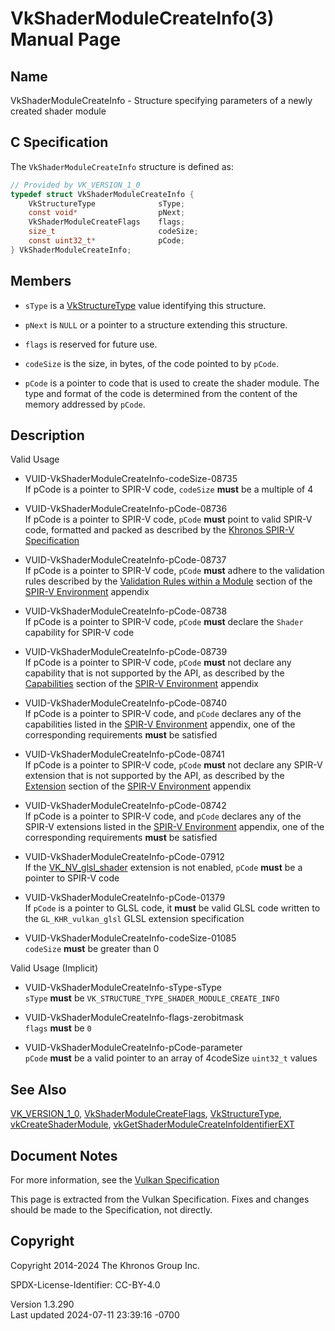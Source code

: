 # VkShaderModuleCreateInfo(3) Manual Page

## Name

VkShaderModuleCreateInfo - Structure specifying parameters of a newly
created shader module



## <a href="#_c_specification" class="anchor"></a>C Specification

The `VkShaderModuleCreateInfo` structure is defined as:

``` c
// Provided by VK_VERSION_1_0
typedef struct VkShaderModuleCreateInfo {
    VkStructureType              sType;
    const void*                  pNext;
    VkShaderModuleCreateFlags    flags;
    size_t                       codeSize;
    const uint32_t*              pCode;
} VkShaderModuleCreateInfo;
```

## <a href="#_members" class="anchor"></a>Members

- `sType` is a [VkStructureType](https://registry.khronos.org/vulkan/specs/1.3-extensions/man/html/VkStructureType.html) value identifying
  this structure.

- `pNext` is `NULL` or a pointer to a structure extending this
  structure.

- `flags` is reserved for future use.

- `codeSize` is the size, in bytes, of the code pointed to by `pCode`.

- `pCode` is a pointer to code that is used to create the shader module.
  The type and format of the code is determined from the content of the
  memory addressed by `pCode`.

## <a href="#_description" class="anchor"></a>Description

Valid Usage

- <a href="#VUID-VkShaderModuleCreateInfo-codeSize-08735"
  id="VUID-VkShaderModuleCreateInfo-codeSize-08735"></a>
  VUID-VkShaderModuleCreateInfo-codeSize-08735  
  If pCode is a pointer to SPIR-V code, `codeSize` **must** be a
  multiple of 4

- <a href="#VUID-VkShaderModuleCreateInfo-pCode-08736"
  id="VUID-VkShaderModuleCreateInfo-pCode-08736"></a>
  VUID-VkShaderModuleCreateInfo-pCode-08736  
  If pCode is a pointer to SPIR-V code, `pCode` **must** point to valid
  SPIR-V code, formatted and packed as described by the [Khronos SPIR-V
  Specification](#spirv-spec)

- <a href="#VUID-VkShaderModuleCreateInfo-pCode-08737"
  id="VUID-VkShaderModuleCreateInfo-pCode-08737"></a>
  VUID-VkShaderModuleCreateInfo-pCode-08737  
  If pCode is a pointer to SPIR-V code, `pCode` **must** adhere to the
  validation rules described by the [Validation Rules within a
  Module](#spirvenv-module-validation) section of the [SPIR-V
  Environment](#spirvenv-capabilities) appendix

- <a href="#VUID-VkShaderModuleCreateInfo-pCode-08738"
  id="VUID-VkShaderModuleCreateInfo-pCode-08738"></a>
  VUID-VkShaderModuleCreateInfo-pCode-08738  
  If pCode is a pointer to SPIR-V code, `pCode` **must** declare the
  `Shader` capability for SPIR-V code

- <a href="#VUID-VkShaderModuleCreateInfo-pCode-08739"
  id="VUID-VkShaderModuleCreateInfo-pCode-08739"></a>
  VUID-VkShaderModuleCreateInfo-pCode-08739  
  If pCode is a pointer to SPIR-V code, `pCode` **must** not declare any
  capability that is not supported by the API, as described by the
  [Capabilities](#spirvenv-module-validation) section of the [SPIR-V
  Environment](#spirvenv-capabilities) appendix

- <a href="#VUID-VkShaderModuleCreateInfo-pCode-08740"
  id="VUID-VkShaderModuleCreateInfo-pCode-08740"></a>
  VUID-VkShaderModuleCreateInfo-pCode-08740  
  If pCode is a pointer to SPIR-V code, and `pCode` declares any of the
  capabilities listed in the [SPIR-V
  Environment](#spirvenv-capabilities-table) appendix, one of the
  corresponding requirements **must** be satisfied

- <a href="#VUID-VkShaderModuleCreateInfo-pCode-08741"
  id="VUID-VkShaderModuleCreateInfo-pCode-08741"></a>
  VUID-VkShaderModuleCreateInfo-pCode-08741  
  If pCode is a pointer to SPIR-V code, `pCode` **must** not declare any
  SPIR-V extension that is not supported by the API, as described by the
  [Extension](#spirvenv-extensions) section of the [SPIR-V
  Environment](#spirvenv-capabilities) appendix

- <a href="#VUID-VkShaderModuleCreateInfo-pCode-08742"
  id="VUID-VkShaderModuleCreateInfo-pCode-08742"></a>
  VUID-VkShaderModuleCreateInfo-pCode-08742  
  If pCode is a pointer to SPIR-V code, and `pCode` declares any of the
  SPIR-V extensions listed in the [SPIR-V
  Environment](#spirvenv-extensions-table) appendix, one of the
  corresponding requirements **must** be satisfied

- <a href="#VUID-VkShaderModuleCreateInfo-pCode-07912"
  id="VUID-VkShaderModuleCreateInfo-pCode-07912"></a>
  VUID-VkShaderModuleCreateInfo-pCode-07912  
  If the [VK_NV_glsl_shader](https://registry.khronos.org/vulkan/specs/1.3-extensions/man/html/VK_NV_glsl_shader.html) extension is not
  enabled, `pCode` **must** be a pointer to SPIR-V code

- <a href="#VUID-VkShaderModuleCreateInfo-pCode-01379"
  id="VUID-VkShaderModuleCreateInfo-pCode-01379"></a>
  VUID-VkShaderModuleCreateInfo-pCode-01379  
  If `pCode` is a pointer to GLSL code, it **must** be valid GLSL code
  written to the `GL_KHR_vulkan_glsl` GLSL extension specification

- <a href="#VUID-VkShaderModuleCreateInfo-codeSize-01085"
  id="VUID-VkShaderModuleCreateInfo-codeSize-01085"></a>
  VUID-VkShaderModuleCreateInfo-codeSize-01085  
  `codeSize` **must** be greater than 0

Valid Usage (Implicit)

- <a href="#VUID-VkShaderModuleCreateInfo-sType-sType"
  id="VUID-VkShaderModuleCreateInfo-sType-sType"></a>
  VUID-VkShaderModuleCreateInfo-sType-sType  
  `sType` **must** be `VK_STRUCTURE_TYPE_SHADER_MODULE_CREATE_INFO`

- <a href="#VUID-VkShaderModuleCreateInfo-flags-zerobitmask"
  id="VUID-VkShaderModuleCreateInfo-flags-zerobitmask"></a>
  VUID-VkShaderModuleCreateInfo-flags-zerobitmask  
  `flags` **must** be `0`

- <a href="#VUID-VkShaderModuleCreateInfo-pCode-parameter"
  id="VUID-VkShaderModuleCreateInfo-pCode-parameter"></a>
  VUID-VkShaderModuleCreateInfo-pCode-parameter  
  `pCode` **must** be a valid pointer to an array of 4codeSize​
  `uint32_t` values

## <a href="#_see_also" class="anchor"></a>See Also

[VK_VERSION_1_0](https://registry.khronos.org/vulkan/specs/1.3-extensions/man/html/VK_VERSION_1_0.html),
[VkShaderModuleCreateFlags](https://registry.khronos.org/vulkan/specs/1.3-extensions/man/html/VkShaderModuleCreateFlags.html),
[VkStructureType](https://registry.khronos.org/vulkan/specs/1.3-extensions/man/html/VkStructureType.html),
[vkCreateShaderModule](https://registry.khronos.org/vulkan/specs/1.3-extensions/man/html/vkCreateShaderModule.html),
[vkGetShaderModuleCreateInfoIdentifierEXT](https://registry.khronos.org/vulkan/specs/1.3-extensions/man/html/vkGetShaderModuleCreateInfoIdentifierEXT.html)

## <a href="#_document_notes" class="anchor"></a>Document Notes

For more information, see the <a
href="https://registry.khronos.org/vulkan/specs/1.3-extensions/html/vkspec.html#VkShaderModuleCreateInfo"
target="_blank" rel="noopener">Vulkan Specification</a>

This page is extracted from the Vulkan Specification. Fixes and changes
should be made to the Specification, not directly.

## <a href="#_copyright" class="anchor"></a>Copyright

Copyright 2014-2024 The Khronos Group Inc.

SPDX-License-Identifier: CC-BY-4.0

Version 1.3.290  
Last updated 2024-07-11 23:39:16 -0700
